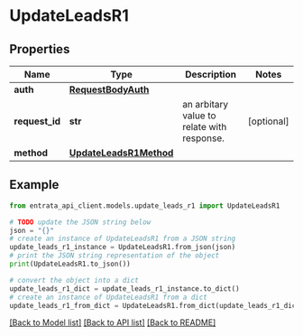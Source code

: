 # UpdateLeadsR1


## Properties

Name | Type | Description | Notes
------------ | ------------- | ------------- | -------------
**auth** | [**RequestBodyAuth**](RequestBodyAuth.md) |  | 
**request_id** | **str** | an arbitary value to relate with response. | [optional] 
**method** | [**UpdateLeadsR1Method**](UpdateLeadsR1Method.md) |  | 

## Example

```python
from entrata_api_client.models.update_leads_r1 import UpdateLeadsR1

# TODO update the JSON string below
json = "{}"
# create an instance of UpdateLeadsR1 from a JSON string
update_leads_r1_instance = UpdateLeadsR1.from_json(json)
# print the JSON string representation of the object
print(UpdateLeadsR1.to_json())

# convert the object into a dict
update_leads_r1_dict = update_leads_r1_instance.to_dict()
# create an instance of UpdateLeadsR1 from a dict
update_leads_r1_from_dict = UpdateLeadsR1.from_dict(update_leads_r1_dict)
```
[[Back to Model list]](../README.md#documentation-for-models) [[Back to API list]](../README.md#documentation-for-api-endpoints) [[Back to README]](../README.md)


